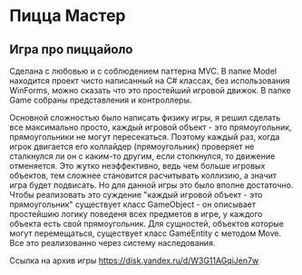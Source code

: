 # Пицца Мастер
## Игра про пиццайоло
Сделана с любовью и с соблюдением паттерна MVC. В папке Model находится проект чисто написанный на C# классах, без использования WinForms, можно сказать что это простейший игровой движок. В папке Game собраны представления и контроллеры.

Основной сложностью было написать физику игры, я решил сделать все максимально просто, каждый игровой объект - это прямоугольник, прямоугольники не могут пересекаться. Поэтому каждый раз, когда игрок двигается его коллайдер (прямоугольник) проверяет не сталкнулся ли он с каким-то другим, если столкнулся, то движение отменяется. Это жутко неэффективно, ведь чем больше игровых объектов, тем сложнее становится расчитывать коллизию, а значит игра будет подвисать. Но для данной игры это было вполне достаточно. Чтобы реализовать это суждение "каждый игровой объект - это прямоугольник" существует класс GameObject - он описывает простейшию логику поведеня всех предметов в игре, у каждого объекта есть свой прямоугольник. Для сущностей, объектов которые могут перемещаться, существует класс GameEntity c методом Move. Все это реализованно через систему наследования.

Ссылка на архив игры https://disk.yandex.ru/d/W3G11AGqiJen7w
